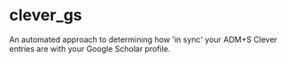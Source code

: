 # clever_gs
An automated approach to determining how 'in sync' your ADM+S Clever entries are with your Google Scholar profile.
